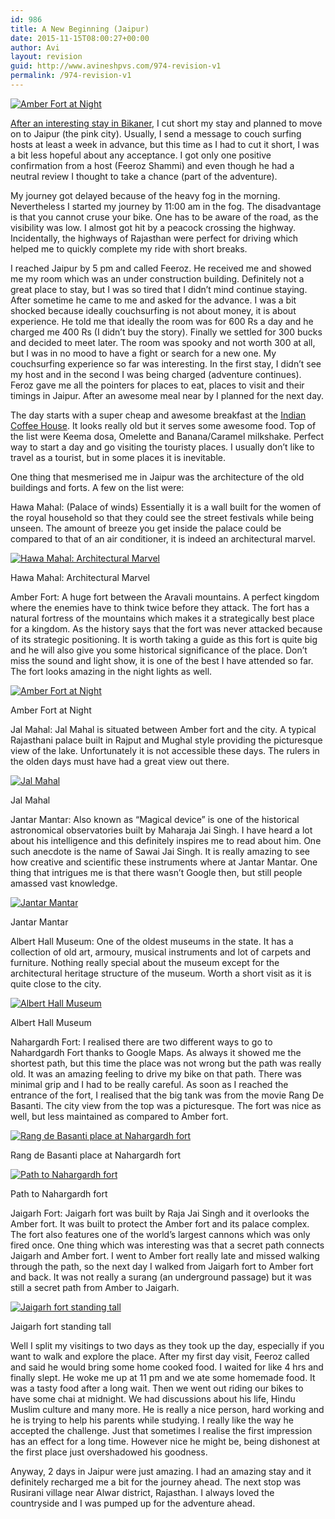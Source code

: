 ```yaml
---
id: 986
title: A New Beginning (Jaipur)
date: 2015-11-15T08:00:27+00:00
author: Avi
layout: revision
guid: http://www.avineshpvs.com/974-revision-v1
permalink: /974-revision-v1
---
```

<a href="https://i1.wp.com/www.avineshpvs.com/wp-content/uploads/2015/11/IMG_20150218_193452692.jpg" data-rel="lightbox-0" data-imagelightbox="0" title=""><img src="https://i1.wp.com/www.avineshpvs.com/wp-content/uploads/2015/11/IMG_20150218_193452692.jpg?resize=600%2C340" alt="Amber Fort at Night" class="aligncenter size-medium wp-image-978" srcset="https://i1.wp.com/www.avineshpvs.com/wp-content/uploads/2015/11/IMG_20150218_193452692.jpg?resize=600%2C340 600w, https://i1.wp.com/www.avineshpvs.com/wp-content/uploads/2015/11/IMG_20150218_193452692.jpg?resize=1024%2C580 1024w, https://i1.wp.com/www.avineshpvs.com/wp-content/uploads/2015/11/IMG_20150218_193452692.jpg?w=2000 2000w, https://i1.wp.com/www.avineshpvs.com/wp-content/uploads/2015/11/IMG_20150218_193452692.jpg?w=3000 3000w" sizes="(max-width: 600px) 100vw, 600px" data-recalc-dims="1" /></a>

<a href="http://www.avineshpvs.com/bikaner" target="_blank">After an interesting stay in Bikaner</a>, I cut short my stay and planned to move on to Jaipur (the pink city). Usually, I send a message to couch surfing hosts at least a week in advance, but this time as I had to cut it short, I was a bit less hopeful about any acceptance. I got only one positive confirmation from a host (Feeroz Shammi) and even though he had a neutral review I thought to take a chance (part of the adventure). 

<!--more-->My journey got delayed because of the heavy fog in the morning. Nevertheless I started my journey by 11:00 am in the fog. The disadvantage is that you cannot cruse your bike. One has to be aware of the road, as the visibility was low. I almost got hit by a peacock crossing the highway. Incidentally, the highways of Rajasthan were perfect for driving which helped me to quickly complete my ride with short breaks.

I reached Jaipur by 5 pm and called Feeroz. He received me and showed me my room which was an under construction building. Definitely not a great place to stay, but I was so tired that I didn’t mind continue staying. After sometime he came to me and asked for the advance. I was a bit shocked because ideally couchsurfing is not about money, it is about experience. He told me that ideally the room was for 600 Rs a day and he charged me 400 Rs (I didn’t buy the story). Finally we settled for 300 bucks and decided to meet later. The room was spooky and not worth 300 at all, but I was in no mood to have a fight or search for a new one. My couchsurfing experience so far was interesting. In the first stay, I didn’t see my host and in the second I was being charged (adventure continues). Feroz gave me all the pointers for places to eat, places to visit and their timings in Jaipur. After an awesome meal near by I planned for the next day.

The day starts with a super cheap and awesome breakfast at the <a href="https://www.zomato.com/jaipur/indian-coffee-house-mi-road" target="_blank">Indian Coffee House</a>. It looks really old but it serves some awesome food. Top of the list were Keema dosa, Omelette and Banana/Caramel milkshake. Perfect way to start a day and go visiting the touristy places. I usually don’t like to travel as a tourist, but in some places it is inevitable. 

One thing that mesmerised me in Jaipur was the architecture of the old buildings and forts. A few on the list were:

Hawa Mahal: (Palace of winds) Essentially it is a wall built for the women of the royal household so that they could see the street festivals while being unseen. The amount of breeze you get inside the palace could be compared to that of an air conditioner, it is indeed an architectural marvel.

<div id="attachment_976" style="width: 610px" class="wp-caption aligncenter">
  <a href="https://i2.wp.com/www.avineshpvs.com/wp-content/uploads/2015/11/IMG_20150218_131453024.jpg" data-rel="lightbox-1" data-imagelightbox="1" title=""><img src="https://i2.wp.com/www.avineshpvs.com/wp-content/uploads/2015/11/IMG_20150218_131453024.jpg?resize=600%2C179" alt="Hawa Mahal: Architectural Marvel" class="size-medium wp-image-976" srcset="https://i2.wp.com/www.avineshpvs.com/wp-content/uploads/2015/11/IMG_20150218_131453024.jpg?resize=600%2C179 600w, https://i2.wp.com/www.avineshpvs.com/wp-content/uploads/2015/11/IMG_20150218_131453024.jpg?resize=1024%2C306 1024w, https://i2.wp.com/www.avineshpvs.com/wp-content/uploads/2015/11/IMG_20150218_131453024.jpg?w=1358 1358w" sizes="(max-width: 600px) 100vw, 600px" data-recalc-dims="1" /></a>
  
  <p class="wp-caption-text">
    Hawa Mahal: Architectural Marvel
  </p>
</div>

Amber Fort: A huge fort between the Aravali mountains. A perfect kingdom where the enemies have to think twice before they attack. The fort has a natural fortress of the mountains which makes it a strategically best place for a kingdom. As the history says that the fort was never attacked because of its strategic positioning. It is worth taking a guide as this fort is quite big and he will also give you some historical significance of the place. Don’t miss the sound and light show, it is one of the best I have attended so far. The fort looks amazing in the night lights as well. 

<div id="attachment_978" style="width: 610px" class="wp-caption aligncenter">
  <a href="https://i1.wp.com/www.avineshpvs.com/wp-content/uploads/2015/11/IMG_20150218_193452692.jpg" data-rel="lightbox-0" data-imagelightbox="0" title=""><img src="https://i1.wp.com/www.avineshpvs.com/wp-content/uploads/2015/11/IMG_20150218_193452692.jpg?resize=600%2C340" alt="Amber Fort at Night" class="size-medium wp-image-978" srcset="https://i1.wp.com/www.avineshpvs.com/wp-content/uploads/2015/11/IMG_20150218_193452692.jpg?resize=600%2C340 600w, https://i1.wp.com/www.avineshpvs.com/wp-content/uploads/2015/11/IMG_20150218_193452692.jpg?resize=1024%2C580 1024w, https://i1.wp.com/www.avineshpvs.com/wp-content/uploads/2015/11/IMG_20150218_193452692.jpg?w=2000 2000w, https://i1.wp.com/www.avineshpvs.com/wp-content/uploads/2015/11/IMG_20150218_193452692.jpg?w=3000 3000w" sizes="(max-width: 600px) 100vw, 600px" data-recalc-dims="1" /></a>
  
  <p class="wp-caption-text">
    Amber Fort at Night
  </p>
</div>

Jal Mahal: Jal Mahal is situated between Amber fort and the city. A typical Rajasthani palace built in Rajput and Mughal style providing the picturesque view of the lake. Unfortunately it is not accessible these days. The rulers in the olden days must have had a great view out there. 

<div id="attachment_980" style="width: 610px" class="wp-caption aligncenter">
  <a href="https://i0.wp.com/www.avineshpvs.com/wp-content/uploads/2015/11/IMG_20150219_151620264.jpg" data-rel="lightbox-3" data-imagelightbox="3" title=""><img src="https://i0.wp.com/www.avineshpvs.com/wp-content/uploads/2015/11/IMG_20150219_151620264.jpg?resize=600%2C341" alt="Jal Mahal" class="size-medium wp-image-980" srcset="https://i0.wp.com/www.avineshpvs.com/wp-content/uploads/2015/11/IMG_20150219_151620264.jpg?resize=600%2C341 600w, https://i0.wp.com/www.avineshpvs.com/wp-content/uploads/2015/11/IMG_20150219_151620264.jpg?resize=1024%2C583 1024w, https://i0.wp.com/www.avineshpvs.com/wp-content/uploads/2015/11/IMG_20150219_151620264.jpg?w=2000 2000w, https://i0.wp.com/www.avineshpvs.com/wp-content/uploads/2015/11/IMG_20150219_151620264.jpg?w=3000 3000w" sizes="(max-width: 600px) 100vw, 600px" data-recalc-dims="1" /></a>
  
  <p class="wp-caption-text">
    Jal Mahal
  </p>
</div>

Jantar Mantar: Also known as &#8220;Magical device&#8221; is one of the historical astronomical observatories built by Maharaja Jai Singh. I have heard a lot about his intelligence and this definitely inspires me to read about him. One such anecdote is the name of Sawai Jai Singh. It is really amazing to see how creative and scientific these instruments where at Jantar Mantar. One thing that intrigues me is that there wasn’t Google then, but still people amassed vast knowledge. 

<div id="attachment_977" style="width: 610px" class="wp-caption aligncenter">
  <a href="https://i2.wp.com/www.avineshpvs.com/wp-content/uploads/2015/11/IMG_20150218_140439594_HDR.jpg" data-rel="lightbox-4" data-imagelightbox="4" title=""><img src="https://i2.wp.com/www.avineshpvs.com/wp-content/uploads/2015/11/IMG_20150218_140439594_HDR.jpg?resize=600%2C341" alt="Jantar Mantar" class="size-medium wp-image-977" srcset="https://i2.wp.com/www.avineshpvs.com/wp-content/uploads/2015/11/IMG_20150218_140439594_HDR.jpg?resize=600%2C341 600w, https://i2.wp.com/www.avineshpvs.com/wp-content/uploads/2015/11/IMG_20150218_140439594_HDR.jpg?resize=1024%2C583 1024w, https://i2.wp.com/www.avineshpvs.com/wp-content/uploads/2015/11/IMG_20150218_140439594_HDR.jpg?w=2000 2000w, https://i2.wp.com/www.avineshpvs.com/wp-content/uploads/2015/11/IMG_20150218_140439594_HDR.jpg?w=3000 3000w" sizes="(max-width: 600px) 100vw, 600px" data-recalc-dims="1" /></a>
  
  <p class="wp-caption-text">
    Jantar Mantar
  </p>
</div>

Albert Hall Museum: One of the oldest museums in the state. It has a collection of old art, armoury, musical instruments and lot of carpets and furniture. Nothing really special about the museum except for the architectural heritage structure of the museum. Worth a short visit as it is quite close to the city.

<div id="attachment_975" style="width: 610px" class="wp-caption aligncenter">
  <a href="https://i2.wp.com/www.avineshpvs.com/wp-content/uploads/2015/11/IMG_20150218_123852787_HDR.jpg" data-rel="lightbox-5" data-imagelightbox="5" title=""><img src="https://i2.wp.com/www.avineshpvs.com/wp-content/uploads/2015/11/IMG_20150218_123852787_HDR.jpg?resize=600%2C341" alt="Albert Hall Museum" class="size-medium wp-image-975" srcset="https://i2.wp.com/www.avineshpvs.com/wp-content/uploads/2015/11/IMG_20150218_123852787_HDR.jpg?resize=600%2C341 600w, https://i2.wp.com/www.avineshpvs.com/wp-content/uploads/2015/11/IMG_20150218_123852787_HDR.jpg?resize=1024%2C583 1024w, https://i2.wp.com/www.avineshpvs.com/wp-content/uploads/2015/11/IMG_20150218_123852787_HDR.jpg?w=2000 2000w, https://i2.wp.com/www.avineshpvs.com/wp-content/uploads/2015/11/IMG_20150218_123852787_HDR.jpg?w=3000 3000w" sizes="(max-width: 600px) 100vw, 600px" data-recalc-dims="1" /></a>
  
  <p class="wp-caption-text">
    Albert Hall Museum
  </p>
</div>

Nahargardh Fort: I realised there are two different ways to go to Nahardgardh Fort thanks to Google Maps. As always it showed me the shortest path, but this time the place was not wrong but the path was really old. It was an amazing feeling to drive my bike on that path. There was minimal grip and I had to be really careful. As soon as I reached the entrance of the fort, I realised that the big tank was from the movie Rang De Basanti. The city view from the top was a picturesque. The fort was nice as well, but less maintained as compared to Amber fort.

<div id="attachment_981" style="width: 610px" class="wp-caption aligncenter">
  <a href="https://i0.wp.com/www.avineshpvs.com/wp-content/uploads/2015/11/IMG_20150219_120507206.jpg" data-rel="lightbox-6" data-imagelightbox="6" title=""><img src="https://i0.wp.com/www.avineshpvs.com/wp-content/uploads/2015/11/IMG_20150219_120507206.jpg?resize=600%2C342" alt="Rang de Basanti place at Nahargardh fort" class="size-medium wp-image-981" srcset="https://i0.wp.com/www.avineshpvs.com/wp-content/uploads/2015/11/IMG_20150219_120507206.jpg?resize=600%2C342 600w, https://i0.wp.com/www.avineshpvs.com/wp-content/uploads/2015/11/IMG_20150219_120507206.jpg?resize=1024%2C583 1024w" sizes="(max-width: 600px) 100vw, 600px" data-recalc-dims="1" /></a>
  
  <p class="wp-caption-text">
    Rang de Basanti place at Nahargardh fort
  </p>
</div>

<div id="attachment_982" style="width: 610px" class="wp-caption aligncenter">
  <a href="https://i1.wp.com/www.avineshpvs.com/wp-content/uploads/2015/11/IMG_20150219_120724719.jpg" data-rel="lightbox-7" data-imagelightbox="7" title=""><img src="https://i1.wp.com/www.avineshpvs.com/wp-content/uploads/2015/11/IMG_20150219_120724719.jpg?resize=600%2C341" alt="Path to Nahargardh fort" class="size-medium wp-image-982" srcset="https://i1.wp.com/www.avineshpvs.com/wp-content/uploads/2015/11/IMG_20150219_120724719.jpg?resize=600%2C341 600w, https://i1.wp.com/www.avineshpvs.com/wp-content/uploads/2015/11/IMG_20150219_120724719.jpg?resize=1024%2C583 1024w, https://i1.wp.com/www.avineshpvs.com/wp-content/uploads/2015/11/IMG_20150219_120724719.jpg?w=2000 2000w, https://i1.wp.com/www.avineshpvs.com/wp-content/uploads/2015/11/IMG_20150219_120724719.jpg?w=3000 3000w" sizes="(max-width: 600px) 100vw, 600px" data-recalc-dims="1" /></a>
  
  <p class="wp-caption-text">
    Path to Nahargardh fort
  </p>
</div>

Jaigarh Fort: Jaigarh fort was built by Raja Jai Singh and it overlooks the Amber fort. It was built to protect the Amber fort and its palace complex. The fort also features one of the world’s largest cannons which was only fired once. One thing which was interesting was that a secret path connects Jaigarh and Amber fort. I went to Amber fort really late and missed walking through the path, so the next day I walked from Jaigarh fort to Amber fort and back. It was not really a surang (an underground passage) but it was still a secret path from Amber to Jaigarh.

<div id="attachment_979" style="width: 610px" class="wp-caption aligncenter">
  <a href="https://i0.wp.com/www.avineshpvs.com/wp-content/uploads/2015/11/IMG_20150219_144650199_HDR.jpg" data-rel="lightbox-8" data-imagelightbox="8" title=""><img src="https://i0.wp.com/www.avineshpvs.com/wp-content/uploads/2015/11/IMG_20150219_144650199_HDR.jpg?resize=600%2C341" alt="Jaigarh fort standing tall" class="size-medium wp-image-979" srcset="https://i0.wp.com/www.avineshpvs.com/wp-content/uploads/2015/11/IMG_20150219_144650199_HDR.jpg?resize=600%2C341 600w, https://i0.wp.com/www.avineshpvs.com/wp-content/uploads/2015/11/IMG_20150219_144650199_HDR.jpg?resize=1024%2C583 1024w, https://i0.wp.com/www.avineshpvs.com/wp-content/uploads/2015/11/IMG_20150219_144650199_HDR.jpg?w=2000 2000w, https://i0.wp.com/www.avineshpvs.com/wp-content/uploads/2015/11/IMG_20150219_144650199_HDR.jpg?w=3000 3000w" sizes="(max-width: 600px) 100vw, 600px" data-recalc-dims="1" /></a>
  
  <p class="wp-caption-text">
    Jaigarh fort standing tall
  </p>
</div>

Well I split my visitings to two days as they took up the day, especially if you want to walk and explore the place. After my first day visit, Feeroz called and said he would bring some home cooked food. I waited for like 4 hrs and finally slept. He woke me up at 11 pm and we ate some homemade food. It was a tasty food after a long wait. Then we went out riding our bikes to have some chai at midnight. We had discussions about his life, Hindu Muslim culture and many more. He is really a nice person, hard working and he is trying to help his parents while studying. I really like the way he accepted the challenge. Just that sometimes I realise the first impression has an effect for a long time. However nice he might be, being dishonest at the first place just overshadowed his goodness. 

Anyway, 2 days in Jaipur were just amazing. I had an amazing stay and it definitely recharged me a bit for the journey ahead. The next stop was Rusirani village near Alwar district, Rajasthan. I always loved the countryside and I was pumped up for the adventure ahead.